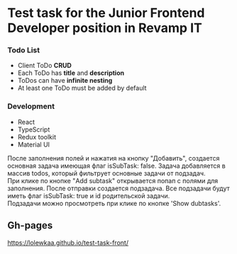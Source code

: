 # Test task for the Junior Frontend Developer position in Revamp IT

### Todo List
- Client ToDo **CRUD**
- Each ToDo has **title** and **description**
- ToDos can have **infinite nesting**
- At least one ToDo must be added by default

### Development
- React
- TypeScript
- Redux toolkit
- Material UI

После заполнения полей и нажатия на кнопку "Добавить", создается основная задача имеющая флаг isSubTask: false. Задача добавляется в массив todos, который фильтрует основные задачи от подзадач.  
При клике по кнопке "Add subtask" открывается попап с полями для заполнения. После отправки создается подзадача. Все подзадачи будут иметь флаг isSubTask: true и id родительской задачи.  
Подзадачи можно просмотреть при клике по кнопке 'Show dubtasks'.

## Gh-pages

https://lolewkaa.github.io/test-task-front/
